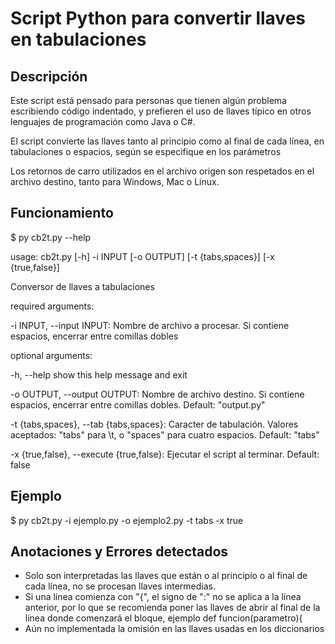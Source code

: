 # Script Python para convertir llaves en tabulaciones

## Descripción

Este script está pensado para personas que tienen algún problema escribiendo código indentado, y prefieren el uso de llaves típico en otros lenguajes de programación como Java o C#.

El script convierte las llaves tanto al principio como al final de cada línea, en tabulaciones o espacios, según se especifique en los parámetros

Los retornos de carro utilizados en el archivo origen son respetados en el archivo destino, tanto para Windows, Mac o Linux.

## Funcionamiento

$ py cb2t.py --help

usage: cb2t.py [-h] -i INPUT [-o OUTPUT] [-t {tabs,spaces}] [-x {true,false}]

Conversor de llaves a tabulaciones

required arguments:

-i INPUT, --input INPUT:
Nombre de archivo a procesar. Si contiene espacios, encerrar entre comillas dobles

optional arguments:

-h, --help            show this help message and exit

-o OUTPUT, --output OUTPUT:
Nombre de archivo destino. Si contiene espacios, encerrar entre comillas dobles. Default: "output.py"

-t {tabs,spaces}, --tab {tabs,spaces}:
Caracter de tabulación. Valores aceptados: "tabs" para \t, o "spaces" para cuatro espacios. Default: "tabs"

-x {true,false}, --execute {true,false}:
Ejecutar el script al terminar. Default: false

## Ejemplo

$ py cb2t.py -i ejemplo.py -o ejemplo2.py -t tabs -x true

## Anotaciones y Errores detectados

* Solo son interpretadas las llaves que están o al principio o al final de cada línea, no se procesan llaves intermedias.
* Si una línea comienza con "{", el signo de ":" no se aplica a la línea anterior, por lo que se recomienda poner las llaves de abrir al final de la línea donde comenzará el bloque, ejemplo def funcion(parametro){
* Aún no implementada la omisión en las llaves usadas en los diccionarios